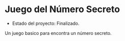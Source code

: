 <h1>Juego del Número Secreto</h1>

- Estado del proyecto: Finalizado.

Un juego basico para encontra un número secreto. 
